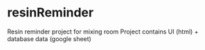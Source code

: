 # resinReminder
Resin reminder project for mixing room
Project contains UI (html) + database data (google sheet)
